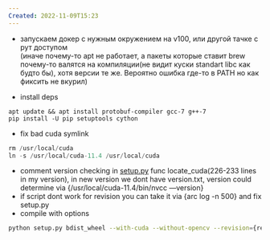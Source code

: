 ```yaml
---
Created: 2022-11-09T15:23
---
```

- запускаем докер с нужным окружением на v100, или другой тачке с рут доступом  
    (иначе почему-то apt не работает, а пакеты которые ставит brew почему-то валятся на компиляции(не видит куски standart libc как будто бы), хотя версии те же. Вероятно ошибка где-то в PATH но как фиксить не вкурил)  
    
- install deps

```undefined
apt update && apt install protobuf-compiler gcc-7 g++-7
pip install -U pip setuptools cython
```

- fix bad cuda symlink

```JavaScript
rm /usr/local/cuda
ln -s /usr/local/cuda-11.4 /usr/local/cuda
```

- comment version checking in [setup.py](http://setup.py) func locate_cuda(226-233 lines in my version), in new version we dont have version.txt, version could determine via {/usr/local/cuda-11.4/bin/nvcc —version}
- if script dont work for revision you can take it via {arc log -n 500} and fix setup.py
- compile with options

```Bash
python setup.py bdist_wheel --with-cuda --without-opencv --revision={revision} --tensorflow-version=1.15.2 --cuda-version=11.4 --cuda-directory=/usr/local/cuda
```